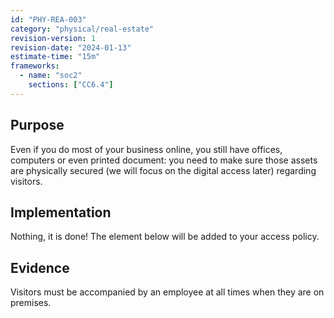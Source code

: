 ```yaml
---
id: "PHY-REA-003"
category: "physical/real-estate"
revision-version: 1
revision-date: "2024-01-13"
estimate-time: "15m"
frameworks:
  - name: "soc2"
    sections: ["CC6.4"]
---
```


## Purpose

Even if you do most of your business online, you still have offices, computers
or even printed document: you need to make sure those assets are physically
secured (we will focus on the digital access later) regarding visitors.

## Implementation

Nothing, it is done! The element below will be added to your access policy.

## Evidence

Visitors must be accompanied by an employee at all times when they are on
premises.
